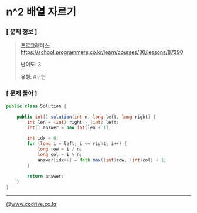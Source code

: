 # n^2 배열 자르기

### [ 문제 정보 ]
> **프로그래머스**: https://school.programmers.co.kr/learn/courses/30/lessons/87390
> 
> **난이도**: 3
>
> **유형**: #구현


### [ 문제 풀이 ]
```Java
public class Solution {

    public int[] solution(int n, long left, long right) {
        int len = (int) right - (int) left;
        int[] answer = new int[len + 1];

        int idx = 0;
        for (long i = left; i <= right; i++) {
            long row = i / n;
            long col = i % n;
            answer[idx++] = Math.max((int)row, (int)col) + 1;
        }
        
        return answer;
    }
}
```


---
@www.codrive.co.kr